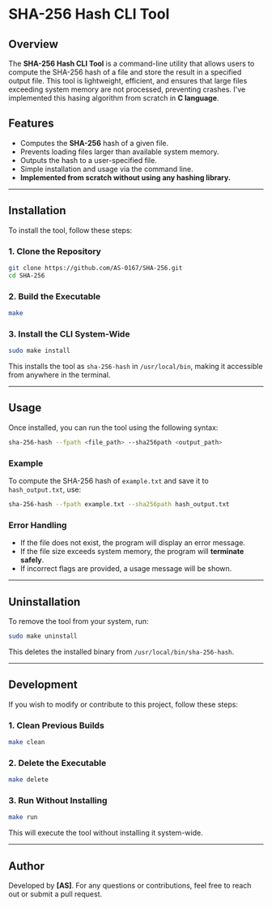 # SHA-256 Hash CLI Tool

## Overview
The **SHA-256 Hash CLI Tool** is a command-line utility that allows users to compute the SHA-256 hash of a file and store the result in a specified output file. This tool is lightweight, efficient, and ensures that large files exceeding system memory are not processed, preventing crashes. I've implemented this hasing algorithm from scratch in **C language**.

## Features
- Computes the **SHA-256** hash of a given file.
- Prevents loading files larger than available system memory.
- Outputs the hash to a user-specified file.
- Simple installation and usage via the command line.
- **Implemented from scratch without using any hashing library.**

---

## Installation
To install the tool, follow these steps:

### **1. Clone the Repository**
```sh
git clone https://github.com/AS-0167/SHA-256.git
cd SHA-256
```

### **2. Build the Executable**
```sh
make
```

### **3. Install the CLI System-Wide**
```sh
sudo make install
```
This installs the tool as `sha-256-hash` in `/usr/local/bin`, making it accessible from anywhere in the terminal.

---

## Usage
Once installed, you can run the tool using the following syntax:
```sh
sha-256-hash --fpath <file_path> --sha256path <output_path>
```

### **Example**
To compute the SHA-256 hash of `example.txt` and save it to `hash_output.txt`, use:
```sh
sha-256-hash --fpath example.txt --sha256path hash_output.txt
```

### **Error Handling**
- If the file does not exist, the program will display an error message.
- If the file size exceeds system memory, the program will **terminate safely**.
- If incorrect flags are provided, a usage message will be shown.

---

## Uninstallation
To remove the tool from your system, run:
```sh
sudo make uninstall
```
This deletes the installed binary from `/usr/local/bin/sha-256-hash`.

---

## Development
If you wish to modify or contribute to this project, follow these steps:

### **1. Clean Previous Builds**
```sh
make clean
```

### **2. Delete the Executable**
```sh
make delete
```

### **3. Run Without Installing**
```sh
make run
```
This will execute the tool without installing it system-wide.

---

## Author
Developed by **[AS]**.
For any questions or contributions, feel free to reach out or submit a pull request.

